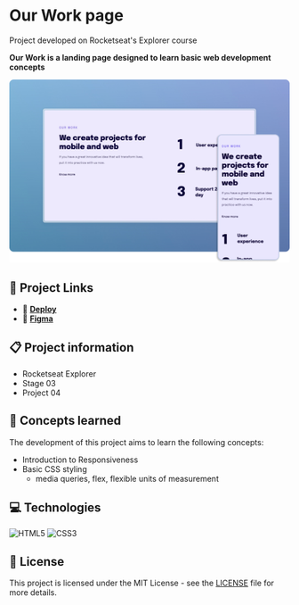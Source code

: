 # Our Work page

Project developed on Rocketseat's Explorer course

**Our Work is a landing page designed to learn basic web development concepts**

![Our Work project screenshot](./.github/screenshot.png)

## 🔗 Project Links

- 🚀 [**Deploy**](https://emanueltavecia.github.io/our-work-page)
- 🎨 [**Figma**](https://www.figma.com/file/DDFFO0Wh6wpOa0LdwNuR0y/Explorer-Stage-03-Projeto-02/duplicate)

## 📋 Project information

- Rocketseat Explorer
- Stage 03
- Project 04

## 🧠 Concepts learned

The development of this project aims to learn the following concepts:

- Introduction to Responsiveness
- Basic CSS styling
  - media queries, flex, flexible units of measurement

## 💻 Technologies

![HTML5](https://img.shields.io/badge/html5-%23E34F26.svg?style=for-the-badge&logo=html5&logoColor=white)
![CSS3](https://img.shields.io/badge/css3-%231572B6.svg?style=for-the-badge&logo=css3&logoColor=white)

## 📄 License

This project is licensed under the MIT License - see the [LICENSE](./LICENSE) file for more details.
